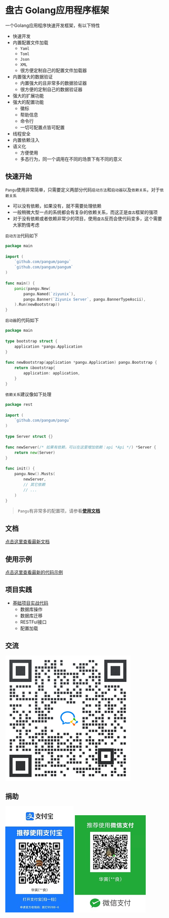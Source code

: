 # 盘古 Golang应用程序框架

一个Golang应用程序快速开发框架，有以下特性

- 快速开发
- 内置配置文件加载
    - `Yaml`
    - `Toml`
    - `Json`
    - `XML`
    - 很方便定制自己的配置文件加载器
- 内置强大的数据验证
    - 内置强大的且非常多的数据验证器
    - 很方便的定制自己的数据验证器
- 强大的扩展功能
- 强大的配置功能
    - 徽标
    - 帮助信息
    - 命令行
    - 一切可配置点皆可配置
- 线程安全
- 内置依赖注入
- 语义化
    - 方便使用
    - 多态行为，同一个调用在不同的场景下有不同的意义

## 快速开始

`Pangu`使用非常简单，只需要定义两部分代码`启动方法`和`启动器`以及`依赖关系`，对于`依赖关系`

- 可以没有依赖，如果没有，就不需要处理依赖
- 一般稍微大型一点的系统都会有复杂的依赖关系，而这正是`盘古`框架的强项
- 对于没有依赖或者依赖非常少的项目，使用`盘古`反而会使代码变多，这个需要大家酌情考虑

`启动方法`代码如下

```go
package main

import (
    `github.com/pangum/pangu`
    `github.com/pangum/pangum`
)

func main() {
    panic(pangu.New(
        pangu.Named(`ziyunix`),
        pangu.Banner(`Ziyunix Server`, pangu.BannerTypeAscii),
    ).Run(newBootstrap))
}
```

`启动器`的代码如下

```go
package main

type bootstrap struct {
    application *pangu.Application
}

func newBootstrap(application *pangu.Application) pangu.Bootstrap {
    return &bootstrap{
        application: application,
    }
}
```

`依赖关系`建议像如下处理

```go
package rest

import (
	`github.com/pangum/pangu`
)

type Server struct {}

func newServer(/* 如果有依赖，可以在这里增加依赖：api *Api */) *Server {
	return new(Server)
}

func init() {
	pangu.New().Musts(
		newServer,
		// 其它依赖
		// ...
	)
}
```

> `Pangu`有非常多的配置项，请参看[**使用文档**](https://pangu.pangum.tech)

## 文档

[点击这里查看最新文档](https://pangu.pangum.tech)

## 使用示例

[点击这里查看最新的代码示例](example)

## 项目实践

- [基础项目实战代码](https://github.com/pangum/example)
    - 数据库操作
    - 数据库迁移
    - RESTFul接口
    - 配置加载

## 交流

![微信群](doc/.vuepress/public/communication/wxwork.jpg)

## 捐助

![支持宝](https://github.com/storezhang/donate/raw/master/alipay-small.jpg)
![微信](https://github.com/storezhang/donate/raw/master/weipay-small.jpg)

